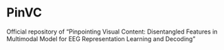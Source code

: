 # PinVC
Official repository of “Pinpointing Visual Content: Disentangled Features in Multimodal Model for EEG Representation Learning and Decoding”
